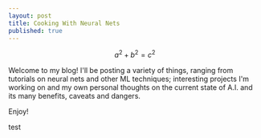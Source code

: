 ```yaml
---
layout: post
title: Cooking With Neural Nets
published: true
---
```

$$a^2 + b^2 = c^2$$

Welcome to my blog! I'll be posting a variety of things, ranging from tutorials on neural nets and other ML techniques; interesting projects I'm working on and my own personal thoughts on the current state of A.I. and its many benefits, caveats and dangers. 

Enjoy!

test